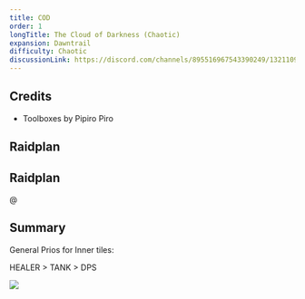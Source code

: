 ```yaml
---
title: COD
order: 1
longTitle: The Cloud of Darkness (Chaotic)
expansion: Dawntrail
difficulty: Chaotic
discussionLink: https://discord.com/channels/895516967543390249/1321109667644182653
---
```


## Credits

- Toolboxes by Pipiro Piro

## Raidplan

<Action title='Cloud of Darkness (Chaotic)' color='purple' href='https://raidplan.io/plan/2f37jWj7XwPBjfix' />

## Raidplan

@[](https://youtu.be/GoZuj9g8N-Q)

## Summary

General Prios for Inner tiles:

HEALER > TANK > DPS

![](/images/COD-trafficrules.webp)
